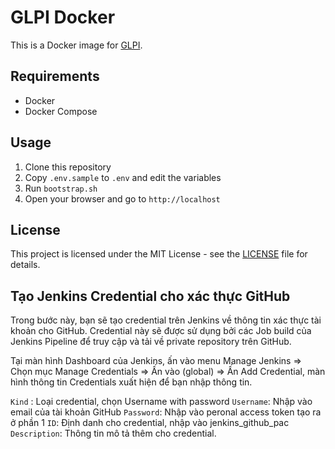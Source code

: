 # GLPI Docker

This is a Docker image for [GLPI](https://glpi-project.org/).

## Requirements

- Docker
- Docker Compose

## Usage

1. Clone this repository
2. Copy `.env.sample` to `.env` and edit the variables
3. Run `bootstrap.sh`
4. Open your browser and go to `http://localhost`

## License

This project is licensed under the MIT License - see the [LICENSE](LICENSE) file for details.

## Tạo Jenkins Credential cho xác thực GitHub

Trong bước này, bạn sẽ tạo credential trên Jenkins về thông tin xác thực tài khoản cho GitHub. Credential này sẽ được sử dụng bởi các Job build của Jenkins Pipeline để truy cập và tải về private repository trên GitHub.

Tại màn hình Dashboard của Jenkins, ấn vào menu Manage Jenkins => Chọn mục Manage Credentials => Ấn vào (global) => Ấn Add Credential, màn hình thông tin Credentials xuất hiện để bạn nhập thông tin.

`Kind` : Loại credential, chọn Username with password
`Username`: Nhập vào email của tài khoản GitHub
`Password`: Nhập vào peronal access token tạo ra ở phần 1
`ID`: Định danh cho credential, nhập vào jenkins_github_pac
`Description`: Thông tin mô tả thêm cho credential.
